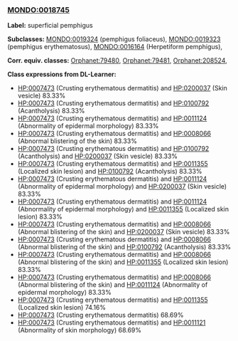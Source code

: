 
### [MONDO:0018745](http://purl.obolibrary.org/obo/MONDO_0018745)
**Label:** superficial pemphigus

**Subclasses:** [MONDO:0019324](http://purl.obolibrary.org/obo/MONDO_0019324) (pemphigus foliaceus), [MONDO:0019323](http://purl.obolibrary.org/obo/MONDO_0019323) (pemphigus erythematosus), [MONDO:0016164](http://purl.obolibrary.org/obo/MONDO_0016164) (Herpetiform pemphigus), 

**Corr. equiv. classes:** [Orphanet:79480](http://www.orpha.net/ORDO/Orphanet_79480), [Orphanet:79481](http://www.orpha.net/ORDO/Orphanet_79481), [Orphanet:208524](http://www.orpha.net/ORDO/Orphanet_208524), 

**Class expressions from DL-Learner:**

- [HP:0007473](http://purl.obolibrary.org/obo/HP_0007473) (Crusting erythematous dermatitis) and [HP:0200037](http://purl.obolibrary.org/obo/HP_0200037) (Skin vesicle) 83.33%
- [HP:0007473](http://purl.obolibrary.org/obo/HP_0007473) (Crusting erythematous dermatitis) and [HP:0100792](http://purl.obolibrary.org/obo/HP_0100792) (Acantholysis) 83.33%
- [HP:0007473](http://purl.obolibrary.org/obo/HP_0007473) (Crusting erythematous dermatitis) and [HP:0011124](http://purl.obolibrary.org/obo/HP_0011124) (Abnormality of epidermal morphology) 83.33%
- [HP:0007473](http://purl.obolibrary.org/obo/HP_0007473) (Crusting erythematous dermatitis) and [HP:0008066](http://purl.obolibrary.org/obo/HP_0008066) (Abnormal blistering of the skin) 83.33%
- [HP:0007473](http://purl.obolibrary.org/obo/HP_0007473) (Crusting erythematous dermatitis) and [HP:0100792](http://purl.obolibrary.org/obo/HP_0100792) (Acantholysis) and [HP:0200037](http://purl.obolibrary.org/obo/HP_0200037) (Skin vesicle) 83.33%
- [HP:0007473](http://purl.obolibrary.org/obo/HP_0007473) (Crusting erythematous dermatitis) and [HP:0011355](http://purl.obolibrary.org/obo/HP_0011355) (Localized skin lesion) and [HP:0100792](http://purl.obolibrary.org/obo/HP_0100792) (Acantholysis) 83.33%
- [HP:0007473](http://purl.obolibrary.org/obo/HP_0007473) (Crusting erythematous dermatitis) and [HP:0011124](http://purl.obolibrary.org/obo/HP_0011124) (Abnormality of epidermal morphology) and [HP:0200037](http://purl.obolibrary.org/obo/HP_0200037) (Skin vesicle) 83.33%
- [HP:0007473](http://purl.obolibrary.org/obo/HP_0007473) (Crusting erythematous dermatitis) and [HP:0011124](http://purl.obolibrary.org/obo/HP_0011124) (Abnormality of epidermal morphology) and [HP:0011355](http://purl.obolibrary.org/obo/HP_0011355) (Localized skin lesion) 83.33%
- [HP:0007473](http://purl.obolibrary.org/obo/HP_0007473) (Crusting erythematous dermatitis) and [HP:0008066](http://purl.obolibrary.org/obo/HP_0008066) (Abnormal blistering of the skin) and [HP:0200037](http://purl.obolibrary.org/obo/HP_0200037) (Skin vesicle) 83.33%
- [HP:0007473](http://purl.obolibrary.org/obo/HP_0007473) (Crusting erythematous dermatitis) and [HP:0008066](http://purl.obolibrary.org/obo/HP_0008066) (Abnormal blistering of the skin) and [HP:0100792](http://purl.obolibrary.org/obo/HP_0100792) (Acantholysis) 83.33%
- [HP:0007473](http://purl.obolibrary.org/obo/HP_0007473) (Crusting erythematous dermatitis) and [HP:0008066](http://purl.obolibrary.org/obo/HP_0008066) (Abnormal blistering of the skin) and [HP:0011355](http://purl.obolibrary.org/obo/HP_0011355) (Localized skin lesion) 83.33%
- [HP:0007473](http://purl.obolibrary.org/obo/HP_0007473) (Crusting erythematous dermatitis) and [HP:0008066](http://purl.obolibrary.org/obo/HP_0008066) (Abnormal blistering of the skin) and [HP:0011124](http://purl.obolibrary.org/obo/HP_0011124) (Abnormality of epidermal morphology) 83.33%
- [HP:0007473](http://purl.obolibrary.org/obo/HP_0007473) (Crusting erythematous dermatitis) and [HP:0011355](http://purl.obolibrary.org/obo/HP_0011355) (Localized skin lesion) 74.16%
- [HP:0007473](http://purl.obolibrary.org/obo/HP_0007473) (Crusting erythematous dermatitis) 68.69%
- [HP:0007473](http://purl.obolibrary.org/obo/HP_0007473) (Crusting erythematous dermatitis) and [HP:0011121](http://purl.obolibrary.org/obo/HP_0011121) (Abnormality of skin morphology) 68.69%


